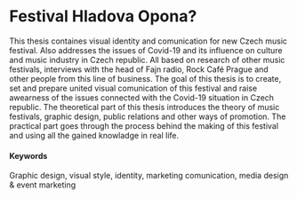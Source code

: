 # Festival Hladova Opona? 
This thesis containes visual identity and comunication for new Czech music festival. Also addresses the issues of Covid-19 and its influence on culture and music industry in Czech republic. All based on research of other music festivals, interviews with the head of Fajn radio, Rock Café Prague and other people from this line of business. The goal of this thesis is to create, set and prepare united visual comunication of this festival and raise awearness of the issues connected with the Covid-19 situation in Czech republic. The theoretical part of this thesis introduces the theory of music festivals, graphic design, public relations and other ways of promotion. The practical part goes through the process behind the making of this festival and using all the gained knowladge in real life.
#### Keywords
Graphic design, visual style, identity, marketing comunication, media design & event marketing
